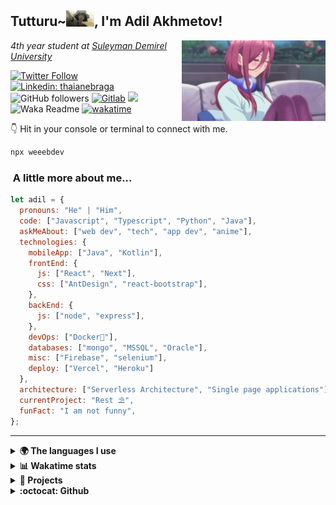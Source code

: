 <h2>Tutturu~<img src="img/tuturu.gif" width="45" alt="">, I'm Adil Akhmetov! <img src="img/miku-dance.gif" width="50" alt=""></h2>
<img align='right' src="img/miku.gif" width="230" alt="">
<p><em>4th year student at <a href="https://sdu.edu.kz/">Suleyman Demirel University</a>
<a href="https://sdu.edu.kz/"><img src="img/sdu-ahegao.svg" align="right" width="100" alt=""></a>
</em></p>

[![Twitter Follow](https://img.shields.io/twitter/follow/weeebdev?label=Follow)](https://twitter.com/intent/follow?screen_name=weeebdev)
[![Linkedin: thaianebraga](https://img.shields.io/badge/-adildev-blue?style=flat-square&logo=Linkedin&logoColor=white&link=https://www.linkedin.com/in/adildev/)](https://www.linkedin.com/in/adildev/)
![GitHub followers](https://img.shields.io/github/followers/weeebdev?label=Follow&style=flat-square)
[![Gitlab](https://img.shields.io/badge/Gitlab-weeebdev-orange?style=flat-square&logo=gitlab)](https://gitlab.com/weeebdev)
![](https://visitor-badge.glitch.me/badge?page_id=weeebdev.weeebdev)
![Waka Readme](https://github.com/weeebdev/weeebdev/workflows/Waka%20Readme/badge.svg)
[![wakatime](https://wakatime.com/badge/user/1fb6390f-222e-4088-8de8-840ef1443858.svg)](https://wakatime.com/@1fb6390f-222e-4088-8de8-840ef1443858)
<!-- [![Leetcode badge](https://leetcode-badge.chyroc.cn/?name=user3449f)](https://leetcode.com/user3449f/) -->

👇 Hit in your console or terminal to connect with me.

```bash
npx weeebdev
```

### <img src="https://media.giphy.com/media/VgCDAzcKvsR6OM0uWg/giphy.gif" width="50" alt=""> A little more about me...

```javascript
let adil = {
  pronouns: "He" | "Him",
  code: ["Javascript", "Typescript", "Python", "Java"],
  askMeAbout: ["web dev", "tech", "app dev", "anime"],
  technologies: {
    mobileApp: ["Java", "Kotlin"],
    frontEnd: {
      js: ["React", "Next"],
      css: ["AntDesign", "react-bootstrap"],
    },
    backEnd: {
      js: ["node", "express"],
    },
    devOps: ["Docker🐳"],
    databases: ["mongo", "MSSQL", "Oracle"],
    misc: ["Firebase", "selenium"],
    deploy: ["Vercel", "Heroku"]
  },
  architecture: ["Serverless Architecture", "Single page applications"],
  currentProject: "Rest ⛱",
  funFact: "I am not funny",
};
```

---

<details>
  <summary><b>🌍 The languages I use</b></summary>
  <hr>
  
  
| ⏰ Past month | ⌛️ Past Year |
|---|---|
| <a href="https://wakatime.com/@adildev"><img src="https://wakatime.com/share/@adilDev/4ebe423a-b427-4031-b073-d221b9528df7.svg" height="300px"></a> | <a href="https://wakatime.com/@adildev"><img src="https://wakatime.com/share/@adilDev/1b4a30f1-9a7f-47fe-b8d2-0fc90f37fcd3.svg" height="300px"></a> |
</details>

<details>
<summary><b>📊 Wakatime stats</b><br></summary>
<div>
<hr/>

<!--START_SECTION:waka-->
![Code Time](http://img.shields.io/badge/Code%20Time-2%2C502%20hrs%2017%20mins-blue)

![Profile Views](http://img.shields.io/badge/Profile%20Views-5-blue)

![Lines of code](https://img.shields.io/badge/From%20Hello%20World%20I%27ve%20Written-2%20Million%20lines%20of%20code-blue)

**🐱 My GitHub Data** 

> 🏆 219 Contributions in the Year 2022
 > 
> 📦 271.5 kB Used in GitHub's Storage 
 > 
> 💼 Opted to Hire
 > 
> 📜 39 Public Repositories 
 > 
> 🔑 10 Private Repositories  
 > 
**I'm a Night 🦉** 

```text
🌞 Morning    17 commits     ░░░░░░░░░░░░░░░░░░░░░░░░░   2.99% 
🌆 Daytime    159 commits    ███████░░░░░░░░░░░░░░░░░░   27.99% 
🌃 Evening    344 commits    ███████████████░░░░░░░░░░   60.56% 
🌙 Night      48 commits     ██░░░░░░░░░░░░░░░░░░░░░░░   8.45%

```
📅 **I'm Most Productive on Thursday** 

```text
Monday       71 commits     ███░░░░░░░░░░░░░░░░░░░░░░   12.5% 
Tuesday      54 commits     ██░░░░░░░░░░░░░░░░░░░░░░░   9.51% 
Wednesday    50 commits     ██░░░░░░░░░░░░░░░░░░░░░░░   8.8% 
Thursday     157 commits    ███████░░░░░░░░░░░░░░░░░░   27.64% 
Friday       46 commits     ██░░░░░░░░░░░░░░░░░░░░░░░   8.1% 
Saturday     53 commits     ██░░░░░░░░░░░░░░░░░░░░░░░   9.33% 
Sunday       137 commits    ██████░░░░░░░░░░░░░░░░░░░   24.12%

```


📊 **This Week I Spent My Time On** 

```text
⌚︎ Time Zone: Asia/Almaty

💬 Programming Languages: 
Markdown                 1 hr 11 mins        ███████░░░░░░░░░░░░░░░░░░   29.03% 
Other                    1 hr 4 mins         ██████░░░░░░░░░░░░░░░░░░░   26.56% 
Go                       39 mins             ████░░░░░░░░░░░░░░░░░░░░░   16.02% 
TypeScript               23 mins             ██░░░░░░░░░░░░░░░░░░░░░░░   9.76% 
JSON                     18 mins             █░░░░░░░░░░░░░░░░░░░░░░░░   7.47%

🔥 Editors: 
VS Code                  3 hrs 26 mins       █████████████████████░░░░   84.61% 
Fish                     37 mins             ███░░░░░░░░░░░░░░░░░░░░░░   15.39%

🐱‍💻 Projects: 
Winter Sun 22            1 hr 36 mins        █████████░░░░░░░░░░░░░░░░   39.44% 
diploma-project-charming-1 hr 10 mins        ███████░░░░░░░░░░░░░░░░░░   28.68% 
Terminal                 37 mins             ███░░░░░░░░░░░░░░░░░░░░░░   15.39% 
Billowing Brook 89       23 mins             ██░░░░░░░░░░░░░░░░░░░░░░░   9.76% 
Unknown Project          9 mins              █░░░░░░░░░░░░░░░░░░░░░░░░   3.69%

💻 Operating System: 
Linux                    4 hrs 4 mins        █████████████████████████   100.0%

```

**I Mostly Code in JavaScript** 

```text
JavaScript               12 repos            ████░░░░░░░░░░░░░░░░░░░░░   19.05% 
Go                       12 repos            ████░░░░░░░░░░░░░░░░░░░░░   19.05% 
Jupyter Notebook         11 repos            ████░░░░░░░░░░░░░░░░░░░░░   17.46% 
Java                     6 repos             ██░░░░░░░░░░░░░░░░░░░░░░░   9.52% 
HTML                     6 repos             ██░░░░░░░░░░░░░░░░░░░░░░░   9.52%

```


**Timeline**

![Chart not found](https://raw.githubusercontent.com/weeebdev/weeebdev/master/charts/bar_graph.png) 


 Last Updated on 05/04/2022 01:06:34 UTC
<!--END_SECTION:waka-->
</div>
</details>

<details>
<summary><b>🧾 Projects</b></summary>
<hr>

|Project|Status|
|---|---|
|[![ReadMe Card](https://github-readme-stats.vercel.app/api/pin/?username=weeebdev&repo=waifu.pics&theme=dracula)](https://github.com/weeebdev/waifu.pics)|[![time tracker](https://wakatime.com/badge/github/weeebdev/waifu.pics.svg)](https://wakatime.com/badge/github/weeebdev/waifu.pics)|
|[![ReadMe Card](https://github-readme-stats.vercel.app/api/pin/?username=mentor-ship&repo=mentorship&theme=dracula)](https://github.com/Mentor-ship/Mentorship)|[![time tracker](https://wakatime.com/badge/github/Mentor-ship/Mentorship.svg)](https://wakatime.com/badge/github/Mentor-ship/Mentorship)|
|[![ReadMe Card](https://github-readme-stats.vercel.app/api/pin/?username=masters-and-Abu&repo=tolqyn&theme=dracula)](https://github.com/Masters-and-Abu/Tolqyn)|[![time tracker](https://wakatime.com/badge/github/Masters-and-Abu/Tolqyn.svg)](https://wakatime.com/badge/github/Masters-and-Abu/Tolqyn)|
|[![ReadMe Card](https://github-readme-stats.vercel.app/api/pin/?username=dracula&repo=unigram&theme=dracula)](https://github.com/dracula/unigram)||

</details>

<details>
  <summary><b>:octocat: Github</b></summary>
  <hr>
  <a href="https://sourcekarma.vercel.app/weeebdev"><img src="https://sourcekarma-og.vercel.app/api/weeebdev/github" alt="" align="left"/></a>
  <img src="https://github-readme-stats.vercel.app/api?username=weeebdev&show_icons=true&theme=dracula&hide_title=true&hide_rank=true&count_private=true" align="right"/>
</details>
<div align="center">
  <kbd>
    <img src="https://waifu.now.sh/sfw/hug" alt="">
  </kbd>
</div>
